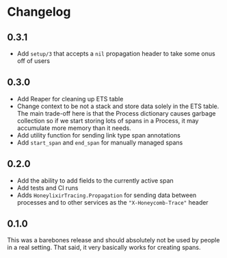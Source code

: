 # Changelog

## 0.3.1

* Add `setup/3` that accepts a `nil` propagation header to take some onus off of users

## 0.3.0

* Add Reaper for cleaning up ETS table
* Change context to be not a stack and store data solely in the ETS table. The main trade-off here is that the Process dictionary causes garbage collection so if we start storing lots of spans in a Process, it may accumulate more memory than it needs.
* Add utility function for sending link type span annotations
* Add `start_span` and `end_span` for manually managed spans

## 0.2.0

* Add the ability to add fields to the currently active span
* Add tests and CI runs
* Adds `HoneylixirTracing.Propagation` for sending data between processes and to other services as the `"X-Honeycomb-Trace"` header

## 0.1.0

This was a barebones release and should absolutely not be used by people in a real setting. That said, it very basically works for creating spans.
